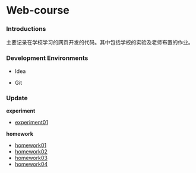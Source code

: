 # Web-course

### Introductions

主要记录在学校学习的网页开发的代码。其中包括学校的实验及老师布置的作业。

### Development Environments

- Idea

- Git

### Update

**experiment**
- [experiment01](src/main/webapp/web-experiments/web-experiments-01/experiments-01.html)


**homework**

- [homework01](src/main/webapp/web-homework/web-homework01/web-homework01.html)
- [homework02](src/main/webapp/web-homework/web-homework02/web-homework02.html)
- [homework03](src/main/webapp/web-homework/web-homework03/web-homework03.html)
- [homework04](src/main/webapp/web-homework/web-homework04/web-homework04.html)



